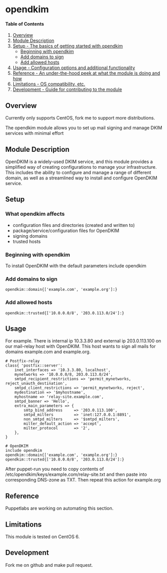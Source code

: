 # opendkim

#### Table of Contents

1. [Overview](#overview)
2. [Module Description](#module-description)
3. [Setup - The basics of getting started with opendkim](#setup)
    * [Beginning with opendkim](#beginning-with-opendkim)
    * [Add domains to sign](#add-domains-to-sign)
    * [Add allowed hosts](#add-allowed-hosts)
4. [Usage - Configuration options and additional functionality](#usage)
5. [Reference - An under-the-hood peek at what the module is doing and how](#reference)
5. [Limitations - OS compatibility, etc.](#limitations)
6. [Development - Guide for contributing to the module](#development)

## Overview
Currently only supports CentOS, fork me to support more distributions.

The opendkim module allows you to set up mail signing and manage DKIM services with minimal effort

## Module Description

OpenDKIM is a widely-used DKIM service, and this module provides a simplified way of creating configurations to manage your infrastructure.
This includes the ability to configure and manage a range of different domain, as well as a streamlined way to install and configure OpenDKIM service.

## Setup

### What opendkim affects

* configuration files and directories (created and written to) 
* package/service/configuration files for OpenDKIM
* signing domains
* trusted hosts

### Beginning with opendkim

To install OpenDKIM with the default parameters
    include opendkim

### Add domains to sign

    opendkim::domain{['example.com', 'example.org']:}


### Add allowed hosts

    opendkim::trusted{['10.0.0.0/8', '203.0.113.0/24']:}

## Usage

For example.
There is internal ip 10.3.3.80 and external ip 203.0.113.100 on our mail-relay host with OpenDKIM.
This host wants to sign all mails for domains example.com and example.org.

    # Postfix-relay
    class{ 'postfix::server':
        inet_interfaces => '10.3.3.80, localhost',
        mynetworks => '10.0.0.0/8, 203.0.113.0/24',
        smtpd_recipient_restrictions => 'permit_mynetworks, reject_unauth_destination',
        smtpd_client_restrictions => 'permit_mynetworks, reject',
        mydestination => '$myhostname',
        myhostname => 'relay-site.example.com',
        smtpd_banner => 'Hello',
        extra_main_parameters => {
            smtp_bind_address     => '203.0.113.100',
            smtpd_milters         => 'inet:127.0.0.1:8891',
            non_smtpd_milters     => '$smtpd_milters',
            milter_default_action => 'accept',
            milter_protocol       => '2',
        },
    }

    # OpenDKIM
    include opendkim
    opendkim::domain{['example.com', 'example.org']:}
    opendkim::trusted{['10.0.0.0/8', '203.0.113.0/24']:}

After puppet-run you need to copy contents of  /etc/opendkim/keys/example.com/relay-site.txt and then paste into corresponding DNS-zone as TXT.
Then repeat this action for example.org

## Reference

Puppetlabs are working on automating this section.

## Limitations

This module is tested on CentOS 6.

## Development

Fork me on github and make pull request.

